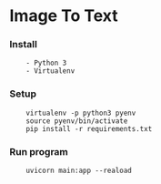 # Image To Text

### Install
```
    - Python 3
    - Virtualenv
```

### Setup
```
    virtualenv -p python3 pyenv
    source pyenv/bin/activate
    pip install -r requirements.txt
```


### Run program
```
    uvicorn main:app --reaload
```
